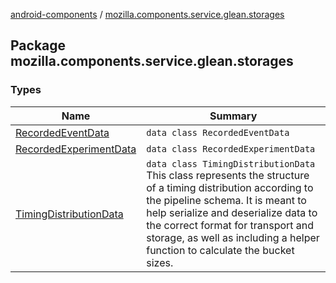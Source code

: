 [android-components](../index.md) / [mozilla.components.service.glean.storages](./index.md)

## Package mozilla.components.service.glean.storages

### Types

| Name | Summary |
|---|---|
| [RecordedEventData](-recorded-event-data/index.md) | `data class RecordedEventData` |
| [RecordedExperimentData](-recorded-experiment-data/index.md) | `data class RecordedExperimentData` |
| [TimingDistributionData](-timing-distribution-data/index.md) | `data class TimingDistributionData`<br>This class represents the structure of a timing distribution according to the pipeline schema. It is meant to help serialize and deserialize data to the correct format for transport and storage, as well as including a helper function to calculate the bucket sizes. |
